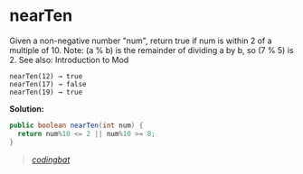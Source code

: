 # nearTen

Given a non-negative number "num", return true if num is within 2 of a multiple of 10. Note: (a % b) is the remainder of dividing a by b, so (7 % 5) is 2. See also: Introduction to Mod

```
nearTen(12) → true
nearTen(17) → false
nearTen(19) → true
```

**Solution:**

```java
public boolean nearTen(int num) {
  return num%10 <= 2 || num%10 >= 8;
}
```

> _[codingbat](http://codingbat.com/prob/p193613)_
